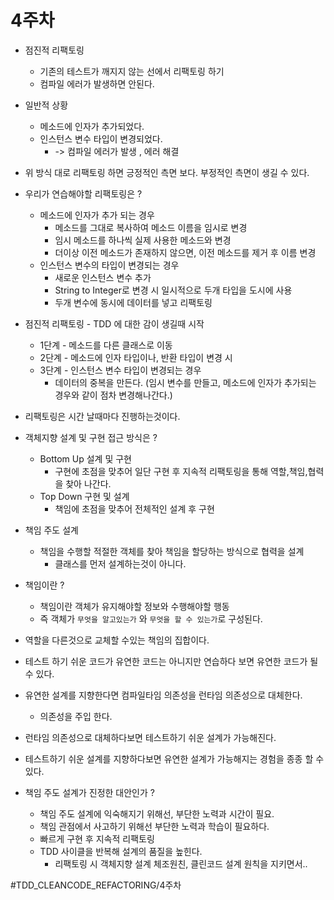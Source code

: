 # 4주차
* 점진적 리팩토링
	* 기존의 테스트가 깨지지 않는 선에서 리팩토링 하기
	* 컴파일 에러가 발생하면 안된다.
* 일반적 상황
	* 메소드에 인자가 추가되었다.
	* 인스턴스 변수 타입이 변경되었다. 
		* -> 컴파일 에러가 발생 , 에러 해결 
* 위 방식 대로 리팩토링 하면 긍정적인 측면 보다. 부정적인 측면이 생길 수 있다.

* 우리가 연습해야할 리팩토링은 ?
	* 메소드에 인자가 추가 되는 경우
		* 메소드를 그대로 복사하여 메소드 이름을 임시로 변경
		* 임시 메소드를 하나씩 실제 사용한 메소드와 변경
		* 더이상 이전 메소드가 존재하지 않으면, 이전 메소드를 제거 후 이름 변경
	* 인스턴스 변수의 타입이 변경되는 경우
		* 새로운 인스턴스 변수 추가
		* String to Integer로 변경 시 일시적으로 두개 타입을 도시에 사용
		* 두개 변수에 동시에 데이터를 넣고 리팩토링

* 점진적 리팩토링 - TDD 에 대한 감이 생길때 시작
	* 1단계 - 메소드를 다른 클래스로 이동
	* 2단계 - 메소드에 인자 타입이나, 반환 타입이 변경 시
	* 3단계 - 인스턴스 변수 타입이 변경되는 경우
		* 데이터의 중복을 만든다. (임시 변수를 만들고, 메소드에 인자가 추가되는 경우와 같이 점차 변경해나간다.)

* 리팩토링은 시간 날때마다 진행하는것이다. 

* 객체지향 설계 및 구현 접근 방식은 ?
	* Bottom Up 설계 및 구현
		* 구현에 초점을 맞추어 일단 구현 후 지속적 리팩토링을 통해 역할,책임,협력을 찾아 나간다.
	* Top Down 구현 및 설계
		* 책임에 초점을 맞추어 전체적인 설계 후 구현
* 책임 주도 설계
	* 책임을 수행할 적절한 객체를 찾아 책임을 할당하는 방식으로 협력을 설계
		* 클래스를 먼저 설계하는것이 아니다.
* 책임이란 ?
	* 책임이란 객체가 유지해야할 정보와 수행해야할 행동
	* 즉 객체가 `무엇을 알고있는가` 와 `무엇을 할 수 있는가`로 구성된다.
* 역할을 다른것으로 교체할 수있는 책임의 집합이다.
* 테스트 하기 쉬운 코드가 유연한 코드는 아니지만 연습하다 보면 유연한 코드가 될 수 있다.
* 유연한 설계를 지향한다면 컴파일타임 의존성을 런타임 의존성으로 대체한다.
	* 의존성을 주입 한다.
* 런타임 의존성으로 대체하다보면 테스트하기 쉬운 설계가 가능해진다.
* 테스트하기 쉬운 설계를 지향하다보면 유연한 설계가 가능해지는 경험을 종종 할 수 있다.

* 책임 주도 설계가 진정한 대안인가 ?
	* 책임 주도 설계에 익숙해지기 위해선, 부단한 노력과 시간이 필요.
	* 책임 관점에서 사고하기 위해선 부단한 노력과 학습이 필요하다.
	* 빠르게 구현 후 지속적 리팩토링
	* TDD 사이클을 반복해 설계의 품질을 높힌다.
		* 리팩토링 시 객체지향 설계 체조원친, 클린코드 설계 원칙을 지키면서..

#TDD_CLEANCODE_REFACTORING/4주차